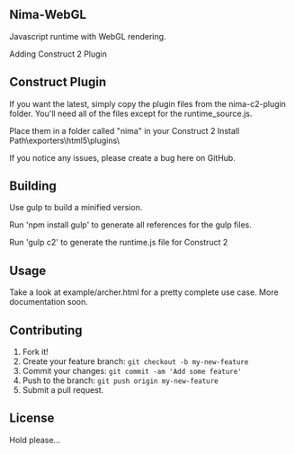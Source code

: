 ## Nima-WebGL
Javascript runtime with WebGL rendering.

Adding Construct 2 Plugin

## Construct Plugin
If you want the latest, simply copy the plugin files from the nima-c2-plugin folder. 
You'll need all of the files except for the runtime_source.js.

Place them in a folder called "nima" in your Construct 2 Install Path\exporters\html5\plugins\

If you notice any issues, please create a bug here on GitHub.

## Building
Use gulp to build a minified version.

Run 'npm install gulp' to generate all references for the gulp files.

Run 'gulp c2' to generate the runtime.js file for Construct 2

## Usage
Take a look at example/archer.html for a pretty complete use case. More documentation soon.

## Contributing
1. Fork it!
2. Create your feature branch: `git checkout -b my-new-feature`
3. Commit your changes: `git commit -am 'Add some feature'`
4. Push to the branch: `git push origin my-new-feature`
5. Submit a pull request.

## License
Hold please...
